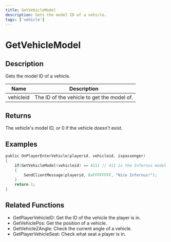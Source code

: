 ```yaml
---
title: GetVehicleModel
description: Gets the model ID of a vehicle.
tags: ['vehicle']
---
```


# GetVehicleModel

<TagLinks />

## Description

Gets the model ID of a vehicle.


| Name | Description |
|------|-------------|
|vehicleid | The ID of the vehicle to get the model of.|


## Returns

The vehicle's model ID, or 0 if the vehicle doesn't exist.


## Examples


```c
public OnPlayerEnterVehicle(playerid, vehicleid, ispassenger)
{
    if(GetVehicleModel(vehicleid) == 411) // 411 is the Infernus model
    {
        SendClientMessage(playerid, 0xFFFFFFFF, "Nice Infernus!");
    }
    return 1;
}
```


## Related Functions


-  GetPlayerVehicleID: Get the ID of the vehicle the player is in.
-  GetVehiclePos: Get the position of a vehicle.
-  GetVehicleZAngle: Check the current angle of a vehicle.
-  GetPlayerVehicleSeat: Check what seat a player is in.